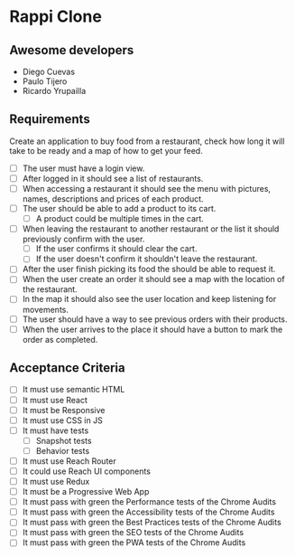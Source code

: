 # Rappi Clone

## Awesome developers

- Diego Cuevas
- Paulo Tijero
- Ricardo Yrupailla

## Requirements

Create an application to buy food from a restaurant, check how long it will take to be ready and a map of how to get your feed.

- [ ] The user must have a login view.
- [ ] After logged in it should see a list of restaurants.
- [ ] When accessing a restaurant it should see the menu with pictures, names, descriptions and prices of each product.
- [ ] The user should be able to add a product to its cart.
  - [ ] A product could be multiple times in the cart.
- [ ] When leaving the restaurant to another restaurant or the list it should previously confirm with the user.
  - [ ] If the user confirms it should clear the cart.
  - [ ] If the user doesn't confirm it shouldn't leave the restaurant.
- [ ] After the user finish picking its food the should be able to request it.
- [ ] When the user create an order it should see a map with the location of the restaurant.
- [ ] In the map it should also see the user location and keep listening for movements.
- [ ] The user should have a way to see previous orders with their products.
- [ ] When the user arrives to the place it should have a button to mark the order as completed.

## Acceptance Criteria

- [ ] It must use semantic HTML
- [ ] It must use React
- [ ] It must be Responsive
- [ ] It must use CSS in JS
- [ ] It must have tests
  - [ ] Snapshot tests
  - [ ] Behavior tests
- [ ] It must use Reach Router
- [ ] It could use Reach UI components
- [ ] It must use Redux
- [ ] It must be a Progressive Web App
- [ ] It must pass with green the Performance tests of the Chrome Audits
- [ ] It must pass with green the Accessibility tests of the Chrome Audits
- [ ] It must pass with green the Best Practices tests of the Chrome Audits
- [ ] It must pass with green the SEO tests of the Chrome Audits
- [ ] It must pass with green the PWA tests of the Chrome Audits
